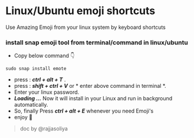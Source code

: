 # Linux/Ubuntu emoji shortcuts #
Use Amazing Emoji from your linux system by keyboard shortcuts

### install snap emoji tool from terminal/command in linux/ubuntu ###
* Copy below command 👇️
```
sudo snap install emote
```
* press : ***ctrl + alt + T*** .
* press : ***shift + ctrl + V*** or \* enter above command in terminal \*.
* Enter your linux password.
* ***Loading ...*** Now it will install in your Linux and run in background automatically.
* So, finally Press **_ctrl + alt + E_** whenever you need Emoji's 
* enjoy 🤞

>doc by @rajjasoliya
